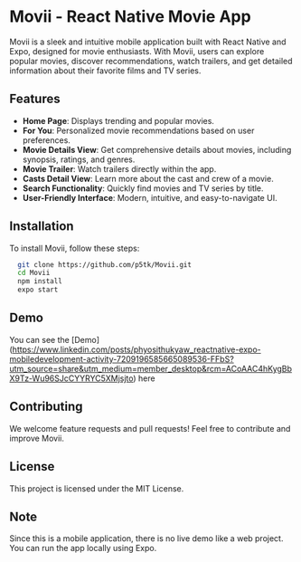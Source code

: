 # Movii - React Native Movie App

Movii is a sleek and intuitive mobile application built with React Native and Expo, designed for movie enthusiasts. With Movii, users can explore popular movies, discover recommendations, watch trailers, and get detailed information about their favorite films and TV series.

## Features

- **Home Page**: Displays trending and popular movies.
- **For You**: Personalized movie recommendations based on user preferences.
- **Movie Details View**: Get comprehensive details about movies, including synopsis, ratings, and genres.
- **Movie Trailer**: Watch trailers directly within the app.
- **Casts Detail View**: Learn more about the cast and crew of a movie.
- **Search Functionality**: Quickly find movies and TV series by title.
- **User-Friendly Interface**: Modern, intuitive, and easy-to-navigate UI.

## Installation

To install Movii, follow these steps:

```sh
  git clone https://github.com/p5tk/Movii.git
  cd Movii
  npm install
  expo start
```

## Demo

You can see the [Demo] (https://www.linkedin.com/posts/phyosithukyaw_reactnative-expo-mobiledevelopment-activity-7209196585665089536-FFbS?utm_source=share&utm_medium=member_desktop&rcm=ACoAAC4hKygBbX9Tz-Wu96SJcCYYRYC5XMjsjto) here


## Contributing

We welcome feature requests and pull requests! Feel free to contribute and improve Movii.

## License

This project is licensed under the MIT License.

## Note

Since this is a mobile application, there is no live demo like a web project. You can run the app locally using Expo.

